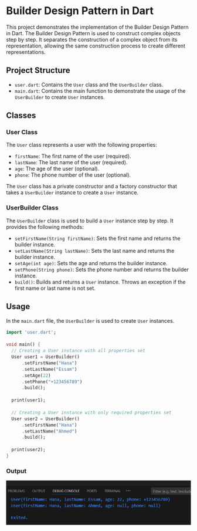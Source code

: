 # Builder Design Pattern in Dart

This project demonstrates the implementation of the Builder Design Pattern in Dart. The Builder Design Pattern is used to construct complex objects step by step. It separates the construction of a complex object from its representation, allowing the same construction process to create different representations.

## Project Structure

- `user.dart`: Contains the `User` class and the `UserBuilder` class.
- `main.dart`: Contains the main function to demonstrate the usage of the `UserBuilder` to create `User` instances.

## Classes

### User Class

The `User` class represents a user with the following properties:
- `firstName`: The first name of the user (required).
- `lastName`: The last name of the user (required).
- `age`: The age of the user (optional).
- `phone`: The phone number of the user (optional).

The `User` class has a private constructor and a factory constructor that takes a `UserBuilder` instance to create a `User` instance.

### UserBuilder Class

The `UserBuilder` class is used to build a `User` instance step by step. It provides the following methods:
- `setFirstName(String firstName)`: Sets the first name and returns the builder instance.
- `setLastName(String lastName)`: Sets the last name and returns the builder instance.
- `setAge(int age)`: Sets the age and returns the builder instance.
- `setPhone(String phone)`: Sets the phone number and returns the builder instance.
- `build()`: Builds and returns a `User` instance. Throws an exception if the first name or last name is not set.

## Usage

In the `main.dart` file, the `UserBuilder` is used to create `User` instances.

```dart
import 'user.dart';

void main() {
  // Creating a User instance with all properties set
  User user1 = UserBuilder()
      .setFirstName("Hana")
      .setLastName("Essam")
      .setAge(22)
      .setPhone("+123456789")
      .build();

  print(user1);

  // Creating a User instance with only required properties set
  User user2 = UserBuilder()
      .setFirstName("Hana")
      .setLastName("Ahmed")
      .build(); 

  print(user2);
}

```

### Output 
![alt text](image.png)